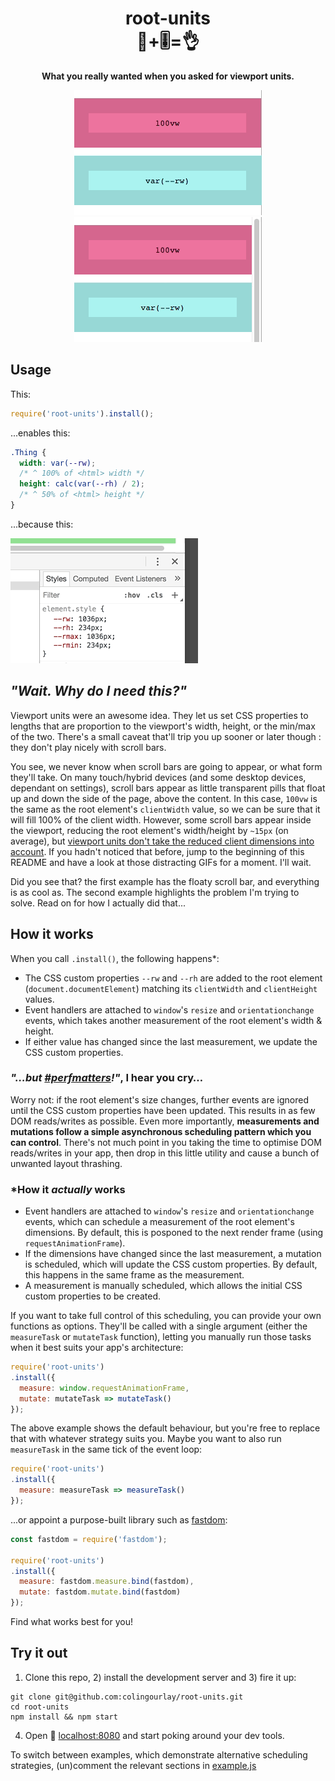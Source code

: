 <h1 align="center">root-units<span aria-role="presentation"><br>💯+🎚=👌</span></h1>
<p align="center">
  <strong>What you really wanted when you asked for viewport units.</strong>
</p>
<p align="center">
  <img alt="When the OS has an overlaid scroll bar, 100vw matches the document width." src="https://raw.githubusercontent.com/colingourlay/root-units/master/assets/no-scrollbar.gif">
  <img alt="When the OS has an inline, fixed scroll bar, 100vw matches the document width plus the scroll bar width." src="https://raw.githubusercontent.com/colingourlay/root-units/master/assets/scrollbar.gif"> 
</p>

## Usage

This:

```js
require('root-units').install();
```

...enables this:

```css
.Thing {
  width: var(--rw);
  /* ^ 100% of <html> width */
  height: calc(var(--rh) / 2);
  /* ^ 50% of <html> height */
}
```

...because this:

![Root units update as browser is resized](assets/resize.gif)

## *"Wait. Why do I need this?"*

Viewport units were an awesome idea. They let us set CSS properties to lengths that are proportion to the viewport's width, height, or the min/max of the two. There's a small caveat that'll trip you up sooner or later though : they don't play nicely with scroll bars.

You see, we never know when scroll bars are going to appear, or what form they'll take. On many touch/hybrid devices (and some desktop devices, dependant on settings), scroll bars appear as little transparent pills that float up and down the side of the page, above the content. In this case, `100vw` is the same as the root element's `clientWidth` value, so we can be sure that it will fill 100% of the client width. However, some scroll bars appear inside the viewport, reducing the root element's width/height by `~15px` (on average), but [viewport units don't take the reduced client dimensions into account](https://www.w3.org/TR/css3-values/#viewport-relative-lengths). If you hadn't noticed that before, jump to the beginning of this README and have a look at those distracting GIFs for a moment. I'll wait.

Did you see that? the first example has the floaty scroll bar, and everything is as cool as. The second example highlights the problem I'm trying to solve. Read on for how I actually did that...

## How it works

When you call `.install()`, the following happens*:

* The CSS custom properties `--rw` and `--rh` are added to the root element (`document.documentElement`) matching its `clientWidth` and `clientHeight` values. 
* Event handlers are attached to `window`'s `resize` and `orientationchange` events, which takes another measurement of the root element's width & height. 
* If either value has changed since the last measurement, we update the CSS custom properties.

### *"…but [#perfmatters](https://twitter.com/hashtag/perfmatters?src=hash)!"*, I hear you cry…

Worry not: if the root element's size changes, further events are ignored until the CSS custom properties have been updated. This results in as few DOM reads/writes as possible. Even more importantly, **measurements and mutations follow a simple asynchronous scheduling pattern which you can control**. There's not much point in you taking the time to optimise DOM reads/writes in your app, then drop in this little utility and cause a bunch of unwanted layout thrashing.

### \*How it *actually* works

* Event handlers are attached to `window`'s `resize` and `orientationchange` events, which can schedule a measurement of the root element's dimensions. By default, this is posponed to the next render frame (using `requestAnimationFrame`).
* If the dimensions have changed since the last measurement, a mutation is scheduled, which will update the CSS custom properties. By default, this happens in the same frame as the measurement.
* A measurement is manually scheduled, which allows the initial CSS custom properties to be created.

If you want to take full control of this scheduling, you can provide your own functions as options. They'll be called with a single argument (either the `measureTask` or `mutateTask` function), letting you manually run those tasks when it best suits your app's architecture:

```js
require('root-units')
.install({
  measure: window.requestAnimationFrame,
  mutate: mutateTask => mutateTask()
});
```

The above example shows the default behaviour, but you're free to replace that with whatever strategy suits you. Maybe you want to also run `measureTask` in the same tick of the event loop:

```js
require('root-units')
.install({
  measure: measureTask => measureTask()
});
```

...or appoint a purpose-built library such as [fastdom](https://github.com/wilsonpage/fastdom):

```js
const fastdom = require('fastdom');

require('root-units')
.install({
  measure: fastdom.measure.bind(fastdom),
  mutate: fastdom.mutate.bind(fastdom)
});
```

Find what works best for you!

## Try it out

1) Clone this repo, 2) install the development server and 3) fire it up:

```shell
git clone git@github.com:colingourlay/root-units.git
cd root-units
npm install && npm start
```

4) Open 🔗 [localhost:8080](http://localhost:8080) and start poking around your dev tools.

To switch between examples, which demonstrate alternative scheduling strategies, (un)comment the relevant sections in [example.js](example.js)
